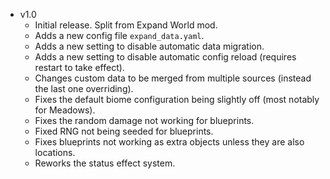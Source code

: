 - v1.0
  - Initial release. Split from Expand World mod.
  - Adds a new config file `expand_data.yaml`.
  - Adds a new setting to disable automatic data migration.
  - Adds a new setting to disable automatic config reload (requires restart to take effect).
  - Changes custom data to be merged from multiple sources (instead the last one overriding).
  - Fixes the default biome configuration being slightly off (most notably for Meadows).
  - Fixes the random damage not working for blueprints.
  - Fixed RNG not being seeded for blueprints.
  - Fixes blueprints not working as extra objects unless they are also locations.
  - Reworks the status effect system.